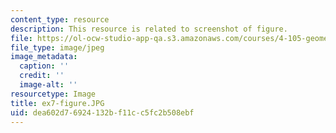 ```yaml
---
content_type: resource
description: This resource is related to screenshot of figure.
file: https://ol-ocw-studio-app-qa.s3.amazonaws.com/courses/4-105-geometric-disciplines-and-architecture-skills-reciprocal-methodologies-fall-2012/dea602d76924132bf11cc5fc2b508ebf_ex7-figure.JPG
file_type: image/jpeg
image_metadata:
  caption: ''
  credit: ''
  image-alt: ''
resourcetype: Image
title: ex7-figure.JPG
uid: dea602d7-6924-132b-f11c-c5fc2b508ebf
---
```

